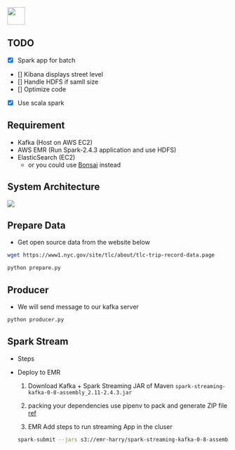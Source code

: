 
<img src="https://media.giphy.com/media/vSDDBoWq8Mlby75bL9/giphy.gif" width="40" height="40">



## TODO
* [x] Spark app for batch
* [] Kibana displays street level
* [] Handle HDFS if samll size
* [] Optimize code
* [x] Use scala spark


## Requirement
* Kafka (Host on AWS EC2)
* AWS EMR (Run Spark-2.4.3 application and use HDFS)
* ElasticSearch (EC2)
    - or you could use [Bonsai](https://bonsai.io) instead

## System Architecture
<img src="./img/flowchart.png" height=auto>

## Prepare Data
* Get open source data from the website below

```bash
wget https://www1.nyc.gov/site/tlc/about/tlc-trip-record-data.page
```

```bash
python prepare.py
```
## Producer
* We will send message to our kafka server

```bash
python producer.py
```

## Spark Stream

* Steps

* Deploy to EMR
  1. Download Kafka + Spark Streaming JAR of Maven `spark-streaming-kafka-0-8-assembly_2.11-2.4.3.jar`

  2. packing your dependencies
  use pipenv to pack and generate ZIP file
  [ref](https://realpython.com/pipenv-guide/)

  3. EMR Add steps to run streaming App in the cluser

    ```bash
    spark-submit --jars s3://emr-harry/spark-streaming-kafka-0-8-assembly_2.11-2.4.3.jar --master yarn --deploy-mode cluster --num-executors 3 --executor-cores 3 --executor-memory 3g --py-files s3://emr-harry/project.zip s3://emr-harry/taxiSparkStreaming.py
    ```




